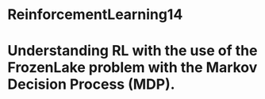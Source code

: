 # ReinforcementLearning14
# Understanding RL with the use of the FrozenLake problem with the Markov Decision Process (MDP).
